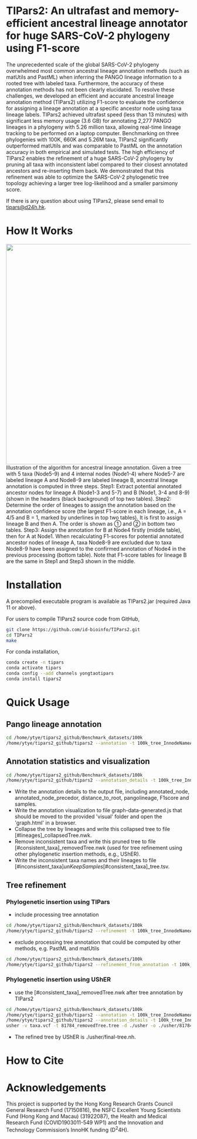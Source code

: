 # TIPars2: An ultrafast and memory-efficient ancestral lineage annotator for huge SARS-CoV-2 phylogeny using F1-score

The unprecedented scale of the global SARS-CoV-2 phylogeny overwhelmed most common ancestral lineage annotation methods (such as matUtils and PastML) when inferring the PANGO lineage information to a rooted tree with labeled taxa. Furthermore, the accuracy of these annotation methods has not been clearly elucidated. To resolve these challenges, we developed an efficient and accurate ancestral lineage annotation method (TIPars2) utilizing F1-score to evaluate the confidence for assigning a lineage annotation at a specific ancestor node using taxa lineage labels. TIPars2 achieved ultrafast speed (less than 13 minutes) with significant less memory usage (3.6 GB) for annotating 2,277 PANGO lineages in a phylogeny with 5.26 million taxa, allowing real-time lineage tracking to be performed on a laptop computer. Benchmarking on three phylogenies with 100K, 660K and 5.26M taxa, TIPars2 significantly outperformed matUtils and was comparable to PastML on the annotation accuracy in both empirical and simulated tests. The high efficiency of TIPars2 enables the refinement of a huge SARS-CoV-2 phylogeny by pruning all taxa with inconsistent label compared to their closest annotated ancestors and re-inserting them back. We demonstrated that this refinement was able to optimize the SARS-CoV-2 phylogenetic tree topology achieving a larger tree log-likelihood and a smaller parsimony score.

If there is any question about using TIPars2, please send email to tipars@d24h.hk.

# How It Works 

<img src="/img/illustration.png" width="600">
Illustration of the algorithm for ancestral lineage annotation. Given a tree with 5 taxa (Node5-9) and 4 internal nodes (Node1-4) where Node5-7 are labeled lineage A and Node8-9 are labeled lineage B, ancestral lineage annotation is computed in three steps. Step1: Extract potential annotated ancestor nodes for lineage A (Node1-3 and 5-7) and B (Node1, 3-4 and 8-9) (shown in the headers (black background) of top two tables). Step2: Determine the order of lineages to assign the annotation based on the annotation confidence score (the largest F1-score in each lineage, i.e., A = 4/5 and B = 1, marked by underlines in top two tables). It is first to assign lineage B and then A. The order is shown as ① and ② in bottom two tables. Step3: Assign the annotation for B at Node4 firstly (middle table), then for A at Node1. When recalculating F1-scores for potential annotated ancestor nodes of lineage A, taxa Node8-9 are excluded due to taxa Node8-9 have been assigned to the confirmed annotation of Node4 in the previous processing (bottom table). Note that F1-score tables for lineage B are the same in Step1 and Step3 shown in the middle.

# Installation

A precompiled executable program is available as TIPars2.jar (required Java 11 or above). 

For users to compile TIPars2 source code from GitHub, 
```bash
git clone https://github.com/id-bioinfo/TIPars2.git
cd TIPars2
make
```

For conda installation, 
```bash
conda create -n tipars
conda activate tipars
conda config --add channels yongtaotipars
conda install tipars2
```

# Quick Usage

## Pango lineage annotation

```bash
cd /home/ytye/tipars2_github/Benchmark_datasets/100k
/home/ytye/tipars2_github/tipars2 --annotation -t 100k_tree_InnodeNameAdded.nwk --label 100k_pangolin.tsv  --output 1248_in_100k_annotation.tsv -T 8 
```

## Annotation statistics and visualization 

```bash
cd /home/ytye/tipars2_github/Benchmark_datasets/100k
/home/ytye/tipars2_github/tipars2 --annotation_details -t 100k_tree_InnodeNameAdded.nwk --label 100k_pangolin.tsv --assignment 1248_in_100k_annotation.tsv --output 1248_in_100k_annotation_details.tsv -T 8
```

+ Write the annotation details to the output file, including annotated_node, annotated_node_precedor, distance_to_root, pangolineage, F1score and samples.
+ Write the annotation visualization to file graph-data-generated.js that should be moved to the provided 'visual' folder and open the 'graph.html' in a browser.
+ Collapse the tree by lineages and write this collapsed tree to file [#lineages]_collapsedTree.nwk.
+ Remove inconsistent taxa and write this pruned tree to file [#consistent_taxa]_removedTree.nwk (used for tree refinement using other phylogenetic insertion methods, e.g., UShER).
+ Write the inconsistent taxa names and their lineages to file [#inconsistent_taxa]_unKeepSamples_[#consistent_taxa]_tree.tsv.

## Tree refinement
### Phylogenetic insertion using TIPars
+ include processing tree annotation
```bash
cd /home/ytye/tipars2_github/Benchmark_datasets/100k
/home/ytye/tipars2_github/tipars2 --refinement -t 100k_tree_InnodeNameAdded.nwk -s 100k_taxa.fas -a 100k_anc.fas --label 100k_pangolin.tsv --output refined_tree.nwk -T 8 -x 8G
```

+  exclude processing tree annotation that could be computed by other methods, e.g. PastML and matUtils
```bash
cd /home/ytye/tipars2_github/Benchmark_datasets/100k
/home/ytye/tipars2_github/tipars2 --refinement_from_annotation -t 100k_tree_InnodeNameAdded.nwk -s 100k_taxa.fas -a 100k_anc.fas --label 100k_pangolin.tsv --assignment 1248_in_100k_annotation.tsv --output refined_tree.nwk -T 8 -x 8G
```

### Phylogenetic insertion using UShER 
+  use the [#consistent_taxa]_removedTree.nwk after tree annotation by TIPars2
```bash
cd /home/ytye/tipars2_github/Benchmark_datasets/100k
/home/ytye/tipars2_github/tipars2 --annotation -t 100k_tree_InnodeNameAdded.nwk --label 100k_pangolin.tsv  --output 1248_in_100k_annotation.tsv -T 8
/home/ytye/tipars2_github/tipars2 --annotation_details -t 100k_tree_InnodeNameAdded.nwk --label 100k_pangolin.tsv --assignment 1248_in_100k_annotation.tsv --output 1248_in_100k_annotation_details.tsv -T 8
usher -v taxa.vcf -t 81784_removedTree.tree -d ./usher -o ./usher/81784_AddTo_100k.pb
```
+ The refined tree by UShER is ./usher/final-tree.nh.

# How to Cite



# Acknowledgements

This project is supported by the Hong Kong Research Grants Council General Research Fund (17150816), the NSFC Excellent Young Scientists Fund (Hong Kong and Macau) (31922087),
the Health and Medical Research Fund (COVID1903011-549 WP1) and the Innovation and Technology Commission’s InnoHK funding (D<sup>2</sup>4H).


